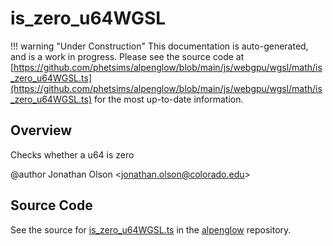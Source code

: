 # is_zero_u64WGSL

!!! warning "Under Construction"
    This documentation is auto-generated, and is a work in progress. Please see the source code at
    [https://github.com/phetsims/alpenglow/blob/main/js/webgpu/wgsl/math/is_zero_u64WGSL.ts](https://github.com/phetsims/alpenglow/blob/main/js/webgpu/wgsl/math/is_zero_u64WGSL.ts) for the most up-to-date information.

## Overview

Checks whether a u64 is zero

@author Jonathan Olson &lt;jonathan.olson@colorado.edu&gt;



## Source Code

See the source for [is_zero_u64WGSL.ts](https://github.com/phetsims/alpenglow/blob/main/js/webgpu/wgsl/math/is_zero_u64WGSL.ts) in the [alpenglow](https://github.com/phetsims/alpenglow) repository.
